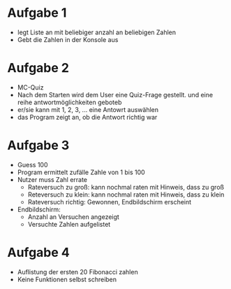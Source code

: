# Aufgabe 1

- legt Liste an mit beliebiger anzahl an beliebigen Zahlen
- Gebt die Zahlen in der Konsole aus

# Aufgabe 2

- MC-Quiz
- Nach dem Starten wird dem User eine Quiz-Frage gestellt.
  und eine reihe antwortmöglichkeiten geboteb
- er/sie kann mit 1, 2, 3, ... eine Antowrt auswählen
- das Program zeigt an, ob die Antwort richtig war

# Aufgabe 3

- Guess 100
- Program ermittelt zufälle Zahle von 1 bis 100
- Nutzer muss Zahl errate
  - Rateversuch zu groß: kann nochmal raten mit Hinweis, dass zu groß
  - Reteversuch zu klein: kann nochmal raten mit Hinweis, dass zu klein
  - Rateversuch richtig: Gewonnen, Endbildschirm erscheint
- Endbildschirm:
  - Anzahl an Versuchen angezeigt
  - Versuchte Zahlen aufgelistet

# Aufgabe 4
- Auflistung der ersten 20 Fibonacci zahlen
- Keine Funktionen selbst schreiben
